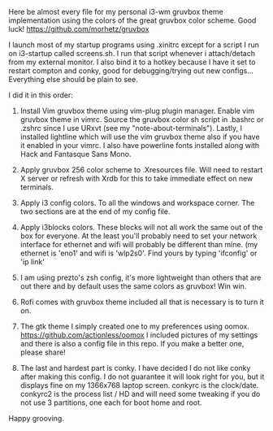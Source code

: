 Here be almost every file for my personal i3-wm gruvbox theme implementation using the
colors of the great gruvbox color scheme. Good luck!  https://github.com/morhetz/gruvbox



I launch most of my startup programs using .xinitrc except for a script I run
on i3-startup called screens.sh. I run that script whenever i attach/detach
from my external monitor. I also bind it to a hotkey because I have it set to
restart compton and conky, good for debugging/trying out new configs...
Everything else should be plain to see.

I did it in this order:

1. Install Vim gruvbox theme using vim-plug plugin manager.
Enable vim gruvbox theme in vimrc. Source the gruvbox color sh script in
.bashrc or .zshrc since I use URxvt (see my "note-about-terminals"). Lastly, I
installed lightline which will use the vim gruvbox theme also if you have it
enabled in your vimrc. I also have powerline fonts installed along with Hack
and Fantasque Sans Mono.

2. Apply gruvbox 256 color scheme to .Xresources file. Will need to restart X
   server or refresh with Xrdb for this to take immediate effect on new
   terminals.

3. Apply i3 config colors. To all the windows and workspace corner. The two
   sections are at the end of my config file.

4. Apply i3blocks colors. These blocks will not all work the same out of the
   box for everyone. At the least you'll probably need to set your network
   interface for ethernet and wifi will probably be different than mine. (my
   ethernet is 'eno1' and wifi is 'wlp2s0'. Find yours by typing 'ifconfig' or
   'ip link'

5. I am using prezto's zsh config, it's more lightweight than others that are
   out there and by default uses the same colors as gruvbox! Win win.

6. Rofi comes with gruvbox theme included all that is necessary is to turn it
   on.

7. The gtk theme I simply created one to my preferences using oomox. https://github.com/actionless/oomox
I included pictures of my settings and there is also a config file in this
repo. If you make a better one, please share!

8. The last and hardest part is conky. I have decided I do not like conky
   after making this config. I do not guarantee it will look right for you,
   but it displays fine on my 1366x768 laptop screen. conkyrc is the
   clock/date. conkyrc2 is the process list / HD and will need some tweaking
   if you do not use 3 partitions, one each for boot home and root. 

Happy grooving.
